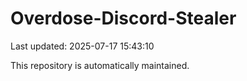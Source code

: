 # Overdose-Discord-Stealer

Last updated: 2025-07-17 15:43:10

This repository is automatically maintained.
